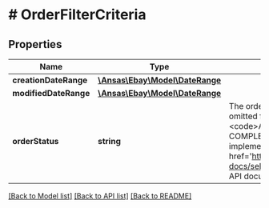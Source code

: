 # # OrderFilterCriteria

## Properties

Name | Type | Description | Notes
------------ | ------------- | ------------- | -------------
**creationDateRange** | [**\Ansas\Ebay\Model\DateRange**](DateRange.md) |  | [optional]
**modifiedDateRange** | [**\Ansas\Ebay\Model\DateRange**](DateRange.md) |  | [optional]
**orderStatus** | **string** | The order status of the orders returned. If the filter is omitted from createOrderTask call, orders that are in both &lt;code&gt;ACTIVE &lt;/code&gt;and&lt;code&gt; COMPLETED&lt;/code&gt; states are returned. For implementation help, refer to &lt;a href&#x3D;&#39;https://developer.ebay.com/api-docs/sell/feed/types/api:OrderStatusEnum&#39;&gt;eBay API documentation&lt;/a&gt; | [optional]

[[Back to Model list]](../../README.md#models) [[Back to API list]](../../README.md#endpoints) [[Back to README]](../../README.md)
